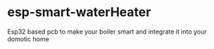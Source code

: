# esp-smart-waterHeater
Esp32 based pcb to make your boiler smart and integrate it into your domotic home

